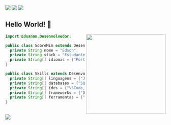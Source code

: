 <p align="left">
 <a href="mailto:edson.santos.las@gmail.com" alt="Gmail">
  <img src="https://img.shields.io/badge/-Gmail-FF0000?style=flat-square&labelColor=FF0000&logo=gmail&logoColor=white&link=mailto:edson.santos.las@gmail.com" /></a>

<a href="https://www.linkedin.com/in/edson-santos-112560224/" alt="Linkedin">
  <img src="https://img.shields.io/badge/-Linkedin-0e76a8?style=flat-square&logo=Linkedin&logoColor=white&link=https://www.linkedin.com/in/edson-santos-112560224/" /></a>

<a href="https://api.whatsapp.com/send?phone=5577981607141&text=Ol%C3%A1%2C%20vi%20seu%20perfil%20no%20GitHub!" alt="WhatsApp">
  <img src="https://img.shields.io/badge/-WhatsApp-25d366?style=flat-square&labelColor=25d366&logo=whatsapp&logoColor=white&link=https://api.whatsapp.com/send?phone=5577981607141&text=Ol%C3%A1%2C%20vi%20seu%20perfil%20no%20GitHub!" /></a>
    
## Hello World! 👋
<img align="right" width="250" src="https://i.pinimg.com/originals/e4/26/70/e426702edf874b181aced1e2fa5c6cde.gif?fit=1281%2C716&ssl=1" />
        
```java
import Edsannn.Desenvolvedor;

public class SobreMim extends Desenvolvedor {
  private String nome = "Edson";
  private String stack = "Estudante Desenvolvedor Back-end";
  private String[] idiomas = {"Português", "Inglês"};
}

public class Skills extends Desenvolvedor {
  private String[] linguagens = {"Java, Python"};
  private String[] databases = {"SQL", "NoSQL"};
  private String[] ides = {"VSCode, IntelliJ", "Eclipse"};
  private String[] frameworks = {"Django, Spring Framework", "Hibernate"};
  private String[] ferramentas = {"PostgreSQL", "MySQL", "MongoDB", "Git", "Docker"};
}
```
</div> <br>

<img align="left" src="https://github-readme-stats.vercel.app/api/top-langs/?username=edsannn&layout=compact&theme=omni">
